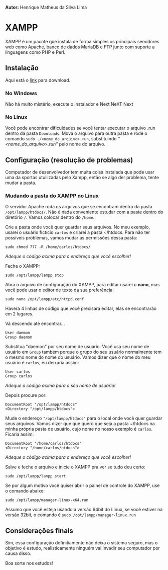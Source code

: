 **Autor:** Henrique Matheus da Silva Lima

# XAMPP

XAMPP é um pacote que instala de forma simples os principais servidores web como Apache, banco de dados MariaDB e FTP junto com suporte a linguagens como PHP e Perl.

## Instalação

Aqui está o [link](https://www.apachefriends.org/) para download.

### No Windows

Não há muito mistério, execute o instalador e Next NeXT Next

### No Linux

Você pode encontrar dificuldades se você tentar executar o arquivo .run dentro da pasta `Downloads`. Mova o arquivo para outra pasta e rode o comando `sudo ./<nome_do_arquivo>.run`, substituindo *"<nome_do_arquivo>.run"* pelo nome do arquivo.

## Configuração (resolução de problemas)

Computador de desenvolvedor tem muita coisa instalada que pode usar uma da sportas utuilizadas pelo Xampp, então se algo der problema, tente mudar a pasta.

### Mudando a pasta do XAMPP no Linux

O servidor Apache roda os arquivos que se encontram dentro da pasta `/opt/lampp/htdocs/`. Não é nada conveniente estudar com a paste dentro do diretório `/`. Vamos colocar dentro do `/home`.

Crie a pasta onde você quer guardar seus arquivos. No meu exemplo, usarei o usuário fictício `carlos` e criarei a pasta ~/htdocs. Para não ter possíveis problemas, vamos mudar as permissões dessa pasta:

    sudo chmod 777 -R /home/carlos/htdocs/

*Adeque o código acima para o endereço que você escolher!* 

Feche o XAMPP:

    sudo /opt/lampp/lampp stop

Abra o arquivo de configuração do XAMPP, para editar usarei o **nano**, mas você pode usar o editor de texto da sua preferência:

    sudo nano /opt/lampp/etc/httpd.conf

Haverá 4 linhas de código que você precisará editar, elas se encontrarão em 2 lugares.

Vá descendo até encontrar...

    User daemon
    Group daemon

Substitua "daemon" por seu nome de usuário. Você usa seu nome de usuário em `Group` também porque o grupo do seu usuário normalmente tem o mesmo nome do nome do usuário. Vamos dizer que o nome do meu usuário é `carlos`, eu deixaria assim:

    User carlos
    Group carlos

*Adeque o código acima para o seu nome de usuário!* 

Depois procure por:

    DocumentRoot "/opt/lampp/htdocs"
    <Directory "/opt/lampp/htdocs">

Mude o endereço `"/opt/lampp/htdocs"` para o local onde você quer guardar seus arquivos. Vamos dizer que que quero que seja a pasta ~/htdocs na minha própria pasta de usuário, cujo nome no nosso exemplo é `carlos`. Ficaria assim:

    DocumentRoot "/home/carlos/htdocs"
    <Directory "/home/carlos/htdocs">

*Adeque o código acima para o endereço que você escolher!*

Salve e feche o arquivo e inicie o XAMPP pra ver se tudo deu certo:

    sudo /opt/lampp/lampp start

Se por algum motivo você quiser abrir o painel de controle do XAMPP, use o comando abaixo:

    sudo /opt/lampp/manager-linux-x64.run

Assumo que você esteja usando a versão 64bit do Linux, se você estiver na versão 32bit, o comando é `sudo /opt/lampp/manager-linux.run`

## Considerações finais

Sim, essa configuração definitiamente não deixa o sistema seguro, mas o objetivo é estudo, realisticamente ninguém vai invadir seu computador por causa disso.

Boa sorte nos estudos!